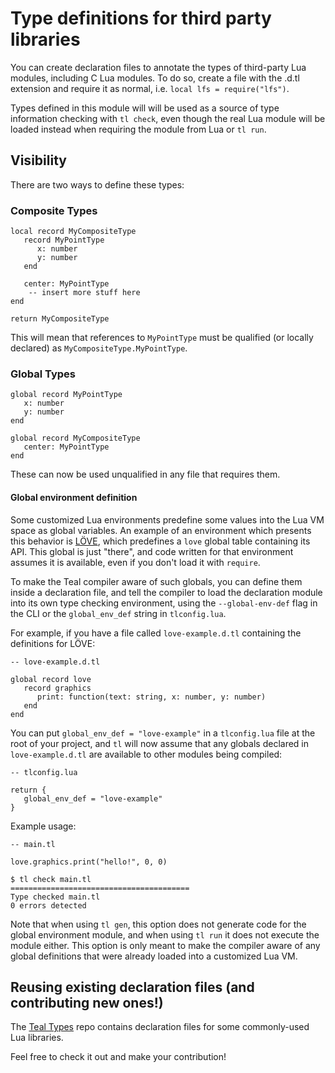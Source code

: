 # Type definitions for third party libraries

You can create declaration files to annotate the types of third-party Lua
modules, including C Lua modules. To do so, create a file with the .d.tl
extension and require it as normal, i.e. `local lfs = require("lfs")`.

Types defined in this module will will be used as a source of type information 
checking with `tl check`, even though the real Lua module will be loaded
instead when requiring the module from Lua or `tl run`.

## Visibility

There are two ways to define these types:

### Composite Types

```
local record MyCompositeType
   record MyPointType
      x: number
      y: number
   end

   center: MyPointType
    -- insert more stuff here
end

return MyCompositeType
```

This will mean that references to `MyPointType` must be qualified (or locally declared) as
`MyCompositeType.MyPointType`.

### Global Types

```
global record MyPointType
   x: number
   y: number
end

global record MyCompositeType
   center: MyPointType
end
```

These can now be used unqualified in any file that requires them.

#### Global environment definition

Some customized Lua environments predefine some values into the Lua VM
space as global variables. An example of an environment
which presents this behavior is [LÖVE](https://love2d.org),
which predefines a `love` global table containing its API. This global is
just "there", and code written for that environment assumes it is available,
even if you don't load it with `require`.

To make the Teal compiler aware of such globals, you can define them
inside a declaration file, and tell the compiler to load the declaration module into its own type
checking environment, using the `--global-env-def` flag in the CLI or the
`global_env_def` string in `tlconfig.lua`.

For example, if you have a file called `love-example.d.tl` containing the
definitions for LÖVE:

```
-- love-example.d.tl

global record love
   record graphics
      print: function(text: string, x: number, y: number)
   end
end
```

You can put `global_env_def = "love-example"` in a `tlconfig.lua` file at
the root of your project, and `tl` will now assume that any globals declared
in `love-example.d.tl` are available to other modules being compiled:

```
-- tlconfig.lua

return {
   global_env_def = "love-example"
}
```

Example usage:

```
-- main.tl

love.graphics.print("hello!", 0, 0)
```

```
$ tl check main.tl
========================================
Type checked main.tl
0 errors detected
```

Note that when using `tl gen`, this option does not generate code for the
global environment module, and when using `tl run` it does not execute the
module either. This option is only meant to make the compiler aware of any
global definitions that were already loaded into a customized Lua VM.

## Reusing existing declaration files (and contributing new ones!)

The [Teal Types](https://github.com/teal-language/teal-types) repo contains
declaration files for some commonly-used Lua libraries.

Feel free to check it out and make your contribution!
